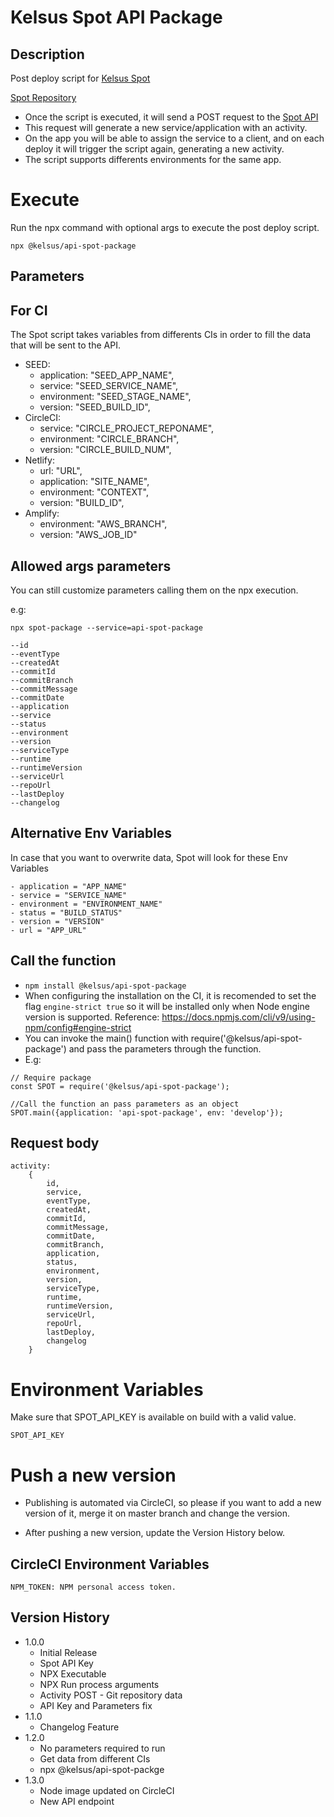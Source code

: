 # Kelsus Spot API Package

## Description
Post deploy script for [Kelsus Spot](https://spot.kelsus.com/)

[Spot Repository](https://github.com/Kelsus/deploy-spot-webapp)
- Once the script is executed, it will send a POST request to the [Spot API](https://github.com/Kelsus/deploy-spot-api)
- This request will generate a new service/application with an activity.
- On the app you will be able to assign the service to a client, and on each deploy it will trigger the script again, generating a new activity.
- The script supports differents environments for the same app.

# Execute
Run the npx command with optional args to execute the post deploy script.
```
npx @kelsus/api-spot-package
```
## Parameters

## For CI
The Spot script takes variables from differents CIs in order to fill the data that will be sent to the API.

* SEED:
    - application: "SEED_APP_NAME",
    - service: "SEED_SERVICE_NAME",
    - environment: "SEED_STAGE_NAME",
    - version: "SEED_BUILD_ID",
* CircleCI:
    - service: "CIRCLE_PROJECT_REPONAME",
    - environment: "CIRCLE_BRANCH",
    - version: "CIRCLE_BUILD_NUM",
* Netlify:
    - url: "URL",
    - application: "SITE_NAME",
    - environment: "CONTEXT",
    - version: "BUILD_ID",
* Amplify:
    - environment: "AWS_BRANCH",
    - version: "AWS_JOB_ID"


## Allowed args parameters
You can still customize parameters calling them on the npx execution.

e.g: 
```
npx spot-package --service=api-spot-package
```
```
--id
--eventType
--createdAt
--commitId
--commitBranch
--commitMessage
--commitDate
--application
--service
--status
--environment
--version
--serviceType
--runtime
--runtimeVersion
--serviceUrl
--repoUrl
--lastDeploy
--changelog
```

## Alternative Env Variables
In case that you want to overwrite data, Spot will look for these Env Variables
```
- application = "APP_NAME"
- service = "SERVICE_NAME"
- environment = "ENVIRONMENT_NAME"
- status = "BUILD_STATUS"
- version = "VERSION"
- url = "APP_URL"
```

## Call the function
- ```npm install @kelsus/api-spot-package```
- When configuring the installation on the CI, it is recomended to set the flag `engine-strict true` so it will be installed only when Node engine version is supported. Reference: https://docs.npmjs.com/cli/v9/using-npm/config#engine-strict
- You can invoke the main() function with require('@kelsus/api-spot-package') and pass the parameters through the function.
- E.g:
```
// Require package
const SPOT = require('@kelsus/api-spot-package');

//Call the function an pass parameters as an object
SPOT.main({application: 'api-spot-package', env: 'develop'});
```


## Request body
```
activity: 
    {
        id,
        service,
        eventType,
        createdAt,
        commitId,
        commitMessage,
        commitDate,
        commitBranch,
        application,
        status,
        environment,
        version,
        serviceType,
        runtime,
        runtimeVersion,
        serviceUrl,
        repoUrl,
        lastDeploy,
        changelog
    }
```

# Environment Variables
Make sure that SPOT_API_KEY is available on build with a valid value.
```
SPOT_API_KEY
```
# Push a new version
- Publishing is automated via CircleCI, so please if you want to add a new version of it, merge it on master branch and change the version.

- After pushing a new version, update the Version History below.
## CircleCI Environment Variables
```
NPM_TOKEN: NPM personal access token.
```
## Version History
* 1.0.0
    * Initial Release
    * Spot API Key
    * NPX Executable
    * NPX Run process arguments
    * Activity POST - Git repository data
    * API Key and Parameters fix
* 1.1.0
    * Changelog Feature
* 1.2.0
    * No parameters required to run
    * Get data from different CIs
    * npx @kelsus/api-spot-packge
* 1.3.0
    * Node image updated on CircleCI
    * New API endpoint